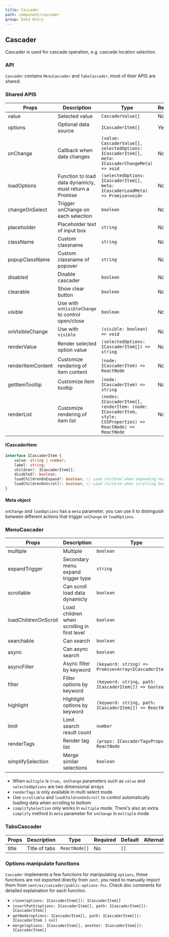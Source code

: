 ```yaml
---
title: Cascader
path: component/cascader
group: Data Entry
---
```


## Cascader

Cascader is used for cascade operation, e.g. cascade location selection.

### API

`Cascader` contains `MenuCascader` and `TabsCascader`, most of their APIS are shared.

### Shared APIS

| Props             | Description                                            | Type                                                                                                          | Required | Default         | Alternatives |
| ----------------- | ------------------------------------------------------ | ------------------------------------------------------------------------------------------------------------- | -------- | --------------- | ------------ |
| value             | Selected value                                         | `CascaderValue[]`                                                                                             | No       | `[]`            |              |
| options           | Optional data source                                   | `ICascaderItem[]`                                                                                             | Yes      | `[]`            |              |
| onChange          | Callback when data changes                             | `(value: CascaderValue[], selectedOptions: ICascaderItem[], meta: ICascaderChangeMeta) => void`               | No       | -               |              |
| loadOptions       | Function to load data dynamicly, must return a Promise | `(selectedOptions: ICascaderItem[], meta: ICascaderLoadMeta) => Promise<void>`                                | No       | -               |              |
| changeOnSelect    | Trigger onChange on each selection                     | `boolean`                                                                                                     | No       | `false`         | `true`       |
| placeholder       | Placeholder text of input box                          | `string`                                                                                                      | No       | `Please choose` |              |
| className         | Custom classname                                       | `string`                                                                                                      | No       |                 |              |
| popupClassName    | Custom classname of popover                            | `string`                                                                                                      | No       |                 |              |
| disabled          | Disable cascader                                       | `boolean`                                                                                                     | No       | `false`         | `true`       |
| clearable         | Show clear button                                      | `boolean`                                                                                                     | No       | `false`         | `true`       |
| visible           | Use with `onVisibleChange` to control open/close       | `boolean`                                                                                                     | No       |                 |              |
| onVisibleChange   | Use with `visible`                                     | `(visible: boolean) => void`                                                                                  | No       |
| renderValue       | Render selected option value                           | `(selectedOptions: ICascaderItem[]) => string`                                                                | No       |                 |              |
| renderItemContent | Customize rendering of item content                    | `(node: ICascaderItem) => ReactNode`                                                                          | No       | `node.label`    |              |
| getItemTooltip    | Customize item tooltip                                 | `(node: ICascaderItem) => string`                                                                             | No       | `node.label`    |              |
| renderList        | Customize rendering of item list                       | `(nodes: ICascaderItem[], renderItem: (node: ICascaderItem, style: CSSProperties) => ReactNode) => ReactNode` | No       |                 |              |

#### ICascaderItem

```ts
interface ICascaderItem {
	value: string | number;
	label: string;
	children?: ICascaderItem[];
	disabled?: boolean;
	loadChildrenOnExpand?: boolean; // Load children when expanding next level
	loadChildrenOnScroll?: boolean; // Load children when scrolling beyound bottom
}
```

#### Meta object

`onChange` and `loadOptions` has a `meta` parameter, you can use it to distinguish between different actions that trigger `onChange` or `loadOptions`.

### MenuCascader

| Props                | Description                                 | Type                                                    | Required | Default | Alternatives |
| -------------------- | ------------------------------------------- | ------------------------------------------------------- | -------- | ------- | ------------ |
| multiple             | Multiple                                    | `boolean`                                               | No       | `false` | `true`       |
| expandTrigger        | Secondary menu expand trigger type          | `string`                                                | No       | `click` | `hover`      |
| scrollable           | Can scroll load data dynamicly              | `boolean`                                               | No       | `false` | `true`       |
| loadChildrenOnScroll | Load children when scrolling in first level | `boolean`                                               | No       | `false` | `true`       |
| searchable           | Can search                                  | `boolean`                                               | No       | `false` | `true`       |
| async                | Can async search                            | `boolean`                                               | No       | `false` | `true`       |
| asyncFilter          | Async filter by keyword                     | `(keyword: string) => Promise<Array<ICascaderItem[]>>`  | No       | -       |              |
| filter               | Filter options by keyword                   | `(keyword: string, path: ICascaderItem[]) => boolean`   | No       | -       |              |
| highlight            | Highlight options by keyword                | `(keyword: string, path: ICascaderItem[]) => ReactNode` | No       | -       |              |
| limit                | Limit search result count                   | `number`                                                | No       | `50`    |              |
| renderTags           | Render tag list                             | `(props: ICascaderTagsProps) => ReactNode`              | No       |         |              |
| simplifySelection    | Merge similar selections | `boolean`                                               | `否`     | `false` | `true`  |

- When `multiple` is `true`，`onChange` parameters such as `value` and `selectedOptions` are two dimensional arrays
- `renderTags` is only available in multi select mode
- Use `scrollable` and `loadChildrenOnScroll` to control automatically loading data when scrolling to bottom
- `simplifySelection` only works in `multiple` mode. There's also an extra `simplify` method in `meta` parameter for `onChange` in `multiple` mode

### TabsCascader

| Props | Description   | Type          | Required | Default | Alternatives |
| ----- | ------------- | ------------- | -------- | ------- | ------------ |
| title | Title of tabs | `ReactNode[]` | No       | `[]`    |              |

### Options manipulate functions

`Cascader` implements a few functions for manipulating `options`, these functions are not exported directly from `zent`, you need to manually import them from `zent/es/cascader/public-options-fns`. Check doc comments for detailed explaination for each function.

- `clone(options: ICascaderItem[]): ICascaderItem[]`
- `insertPath(options: ICascaderItem[], path: ICascaderItem[]): ICascaderItem[]`
- `getNode(options: ICascaderItem[], path: ICascaderItem[]): ICascaderItem | null`
- `merge(options: ICascaderItem[], another: ICascaderItem[]): ICascaderItem[]`
